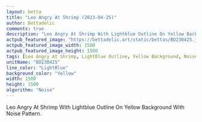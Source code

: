 ```yaml
---
layout: betta
title: "Leo Angry At Shrimp (2023-04-25)"
author: Bettadelic
comments: true
description: "Leo Angry At Shrimp With Lightblue Outline On Yellow Background With Noise Pattern."
actpub_featured_image: "https://bettadelic.art/static/bettas/BD230425.jpg"
actpub_featured_image_width: 1500
actpub_featured_image_height: 1500
tags: [Leo Angry At Shrimp, LightBlue Outline, Yellow Background, Noise Pattern, April 2023]
unitName: "BD230425"
line_color: "LightBlue"
background_color: "Yellow"
width: 1500
height: 1500
algorithm: "Noise"
---
```


Leo Angry At Shrimp With Lightblue Outline On Yellow Background With Noise Pattern.
